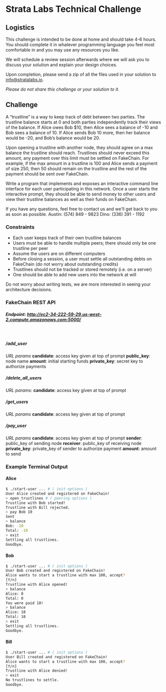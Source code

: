 # Strata Labs Technical Challenge

## Logistics
This challenge is intended to be done at home and should take 4-6 hours. You should complete it in whatever programming language you feel most comfortable in and you may use any resources you like.

We will schedule a review session afterwards where we will ask you to discuss your solution and explain your design choices.

Upon completion, please send a zip of all the files used in your solution to info@stratalabs.io.

_Please do not share this challenge or your solution to it._

## Challenge
A “trustline” is a way to keep track of debt between two parties. The trustline balance starts at 0 and both parties independently track their views of the balance. If Alice owes Bob $10, then Alice sees a balance of -10 and Bob sees a balance of 10. If Alice sends Bob 10 more, then her balance would be -20, and Bob’s balance would be 20.

Upon opening a trustline with another node, they should agree on a max balance the trustline should reach. Trustlines should never exceed this amount, any payment over this limit must be settled on FakeChain. For example, if the max amount in a trustline is 100 and Alice sends a payment of size 250, then 50 should remain on the trustline and the rest of the payment should be sent over FakeChain.

Write a program that implements and exposes an interactive command line interface for each user participating in this network. Once a user starts the interactive prompt, they should be able to send money to other users and view their trustline balances as well as their funds on FakeChain.

If you have any questions, feel free to contact us and we'll get back to you as soon as possible.
Austin: (574) 849 - 9823
Dino: (336) 391 - 1192

### Constraints

- Each user keeps track of their own trustline balances
- Users must be able to handle multiple peers; there should only be one trustline per peer
- Assume the users are on different computers
- Before closing a session, a user must settle all outstanding debts on FakeChain (do not worry about outstanding credits)
- Trustlines should not be tracked or stored remotely (i.e. on a server)
- One should be able to add new users into the network at will

Do not worry about writing tests, we are more interested in seeing your architecture decisions.

### FakeChain REST API

##### Endpoint: http://ec2-34-222-59-29.us-west-2.compute.amazonaws.com:5000/
&nbsp;
##### /add_user
*URL params*
**candidate**: access key given at top of prompt
**public_key**: node name
**amount**: initial starting funds
**private_key**: secret key to authorize payments

##### /delete_all_users
*URL params:*
**candidate**: access key given at top of prompt

##### /get_users
*URL params*
**candidate**: access key given at top of prompt

##### /pay_user
*URL params*
**candidate**: access key given at top of prompt
**sender**: public_key of sending node
**receiver**: public_key of receiving node
**private_key**: private_key of sender to authorize payment
**amount**: amount to send

### Example Terminal Output

#### Alice

```sh
$ ./start-user ... # ( init options )
User Alice created and registered on FakeChain!
> open_trustlines # ( peering options )
Trustline with Bob started!
Trustline with Bill rejected.
> pay Bob 10
Sent
> balance 
Bob: -10
Total: -10
> exit
Settling all trustlines.
Goodbye.
```

#### Bob

```sh
$ ./start-user ... # ( init options )
User Bob created and registered on FakeChain!
Alice wants to start a trustline with max 100, accept?
[Y/n]
Trustline with Alice opened!
> balance
Alice: 0
Total: 0
You were paid 10!
> balance
Alice: 10
Total: 10
> exit
Settling all trustlines.
Goodbye.
```

#### Bill

```sh
$ ./start-user ... # ( init options )
User Bill created and registered on FakeChain!
Alice wants to start a trustline with max 100, accept?
[Y/n]
Trustline with Alice denied!
> exit
No trustlines to settle.
Goodbye.
```

